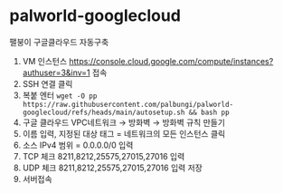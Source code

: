 # palworld-googlecloud
팰붕이 구글클라우드 자동구축

1. VM 인스턴스 https://console.cloud.google.com/compute/instances?authuser=3&inv=1 접속
2. SSH 연결 클릭 
3. 복붙 엔터 ```wget -O pp https://raw.githubusercontent.com/palbungi/palworld-googlecloud/refs/heads/main/autosetup.sh && bash pp```
4. 구글 클라우드 VPC네트워크 → 방화벽 → 방화벽 규칙 만들기
5. 이름 입력, 지정된 대상 태그 = 네트워크의 모든 인스턴스 클릭
6. 소스 IPv4 범위 = 0.0.0.0/0 입력
7. TCP 체크 8211,8212,25575,27015,27016 입력
8. UDP 체크 8211,8212,25575,27015,27016 입력 저장
9. 서버접속
